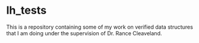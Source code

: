 # lh_tests

This is a repository containing some of my work on verified data structures that I am doing under the supervision of Dr. Rance Cleaveland.
